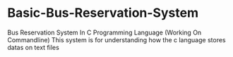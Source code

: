 # Basic-Bus-Reservation-System
Bus Reservation System In C Programming Language (Working On Commandline)
This system is for understanding how the c language stores datas on text files
